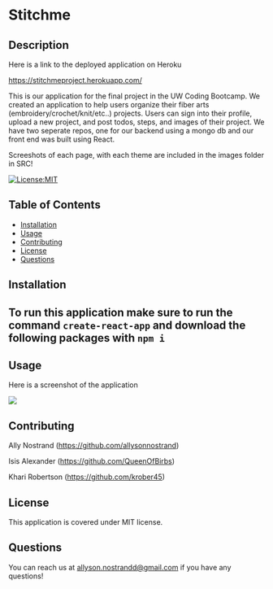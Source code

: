 # Stitchme

## Description 

Here is a link to the deployed application on Heroku

https://stitchmeproject.herokuapp.com/

This is our application for the final project in the UW Coding Bootcamp. We created an application to help users organize their fiber arts (embroidery/crochet/knit/etc..) projects. Users can sign into their profile, upload a new project, and post todos, steps, and images of their project. We have two seperate repos, one for our backend using a mongo db and our front end was built using React. 

Screeshots of each page, with each theme are included in the images folder in SRC!

[![License:MIT](https://img.shields.io/badge/License-MIT-yellow.svg)](https://opensource.org/licenses/MIT)

## Table of Contents
- [Installation](#installation)
- [Usage](#usage)
- [Contributing](#contributing)
- [License](#license)
- [Questions](#questions)

## Installation

To run this application make sure to run the command ```create-react-app``` and download the following packages with ```npm i```
- 


## Usage

Here is a screenshot of the application

<img src=".">

## Contributing

Ally Nostrand (https://github.com/allysonnostrand)

Isis Alexander (https://github.com/QueenOfBirbs)

Khari Robertson (https://github.com/krober45)

## License

This application is covered under MIT license. 

## Questions

You can reach us at allyson.nostrandd@gmail.com if you have any questions!
